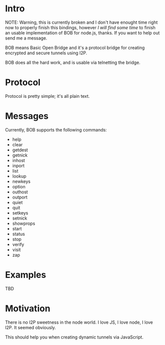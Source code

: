 # Intro

NOTE: Warning, this is currently broken and I don't have enought time right now to properly finish this bindings,
however *I will find some time* to finish an usable implementation of BOB for node.js, thanks. If you want to help
out send me a message.

BOB means Basic Open Bridge and it's a protocol bridge for creating
encrypted and secure tunnels using I2P.

BOB does all the hard work, and is usable via telnetting the bridge.

# Protocol

Protocol is pretty simple; it's all plain text.

# Messages

Currently, BOB supports the following commands:

 *  help
 *  clear
 *  getdest
 *  getnick
 *  inhost
 *  inport
 *  list
 *  lookup
 *  newkeys
 *  option
 *  outhost
 *  outport
 *  quiet
 *  quit
 *  setkeys
 *  setnick
 *  showprops
 *  start
 *  status
 *  stop
 *  verify
 *  visit
 *  zap

# Examples

TBD

# Motivation

There is no I2P sweetness in the node world. I love JS, I love node, I love I2P. It seemed obviously.

This should help you when creating dynamic tunnels via JavaScript.

